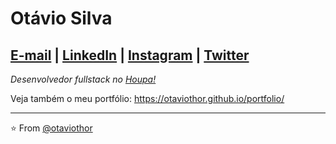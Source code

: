 # Otávio Silva

## [E-mail](mailto:otaviosilva2632@gmail.com) | [LinkedIn](https://www.linkedin.com/in/otaviosilva02) | [Instagram](https://www.instagram.com/otaviothor_) | [Twitter](https://twitter.com/otaviothor_) 

_Desenvolvedor fullstack no [Houpa!](https://www.houpa.app)_


Veja também o meu portfólio: https://otaviothor.github.io/portfolio/

---

⭐️ From [@otaviothor](https://github.com/otaviothor)
